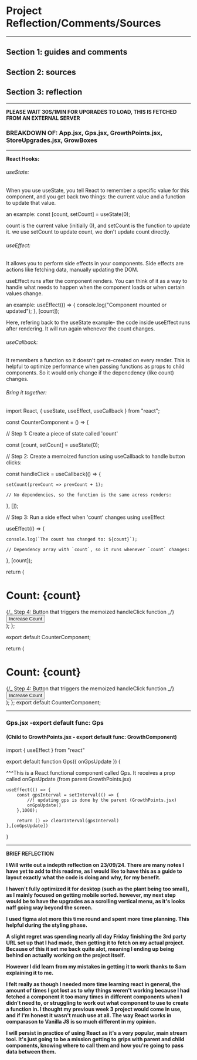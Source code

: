 # Project Reflection/Comments/Sources

---

## Section 1: guides and comments

## Section 2: sources

## Section 3: reflection

---

**PLEASE WAIT 30S/1MIN FOR UPGRADES TO LOAD, THIS IS FETCHED FROM AN EXTERNAL SERVER**

### BREAKDOWN OF: App.jsx, Gps.jsx, GrowthPoints.jsx, StoreUpgrades.jsx, GrowBoxes

---

**React Hooks:**

###### useState:

When you use useState, you tell React to remember a specific value for this component, and you get back two things: the current value and a function to update that value.

an example: const [count, setCount] = useState(0);

count is the current value (initially 0), and setCount is the function to update it.
we use setCount to update count, we don't update count directly.

###### useEffect:

It allows you to perform side effects in your components. Side effects are actions like fetching data, manually updating the DOM.

useEffect runs after the component renders. You can think of it as a way to handle what needs to happen when the component loads or when certain values change.

an example: useEffect(() => {
console.log("Component mounted or updated");
}, [count]);

Here, refering back to the useState example- the code inside useEffect runs after rendering. It will run again whenever the count changes.

###### useCallback:

It remembers a function so it doesn't get re-created on every render. This is helpful to optimize performance when passing functions as props to child components. So it would only change if the depencdency (like count) changes.

###### Bring it together:

import React, { useState, useEffect, useCallback } from "react";

const CounterComponent = () => {

// Step 1: Create a piece of state called 'count'

const [count, setCount] = useState(0);

// Step 2: Create a memoized function using useCallback to handle button clicks:

const handleClick = useCallback(() => {

    setCount(prevCount => prevCount + 1);

    // No dependencies, so the function is the same across renders:

}, []);

// Step 3: Run a side effect when 'count' changes using useEffect

useEffect(() => {

    console.log(`The count has changed to: ${count}`);

    // Dependency array with `count`, so it runs whenever `count` changes:

}, [count]);

return (
<div>
<h1>Count: {count}</h1>
{/_ Step 4: Button that triggers the memoized handleClick function _/}
<button onClick={handleClick}>Increase Count</button>
</div>
);
};

export default CounterComponent;

return (
<div>
<h1>Count: {count}</h1>
{/_ Step 4: Button that triggers the memoized handleClick function _/}
<button onClick={handleClick}>Increase Count</button>
</div>
);
};
export default CounterComponent;

---

### Gps.jsx -export default func: Gps

#### (Child to GrowthPoints.jsx - export default func: GrowthComponent)

import { useEffect } from "react"

export default function Gps({ onGpsUpdate }) {

^^^This is a React functional component called Gps. It receives a prop called onGpsUpdate (from parent GrowthPoints.jsx)

    useEffect(() => {
        const gpsInterval = setInterval(() => {
            //! updating gps is done by the parent (GrowthPoints.jsx)
            onGpsUpdate()
        },1000);

        return () => clearInterval(gpsInterval)
    },[onGpsUpdate])

}

---

**BRIEF REFLECTION**

**I Will write out a indepth reflection on 23/09/24. There are many notes I have yet to add to this readme, as I**
**would like to have this as a guide to layout exactly what the code is doing and why, for my benefit.**

**I haven't fully optimized it for desktop (such as the plant being too small), as I mainly focused on getting mobile sorted. however, my next step**
**would be to have the upgrades as a scrolling vertical menu, as it's looks naff going way beyond the screen.**

**I used figma alot more this time round and spent more time planning. This helpful during the styling phase.**

**A slight regret was spending nearly all day Friday finishing the 3rd party URL set up that I had made, then getting it to**
**fetch on my actual project. Because of this it set me back quite alot, meaning I ending up being behind on actually**
**working on the project itself.**

**However I did learn from my mistakes in getting it to work thanks to Sam explaining it to me.**

**I felt really as though I needed more time learning react in general, the amount of times I got lost as to why things weren't**
**working because I had fetched a component it too many times in different components when I didn't need to, or struggling to**
**work out what component to use to create a function in. I thought my previous week 3 project would come in use, and if**
**I'm honest it wasn't much use at all. The way React works in comparason to Vanilla JS is so much different in my opinion.**

**I will persist in practice of using React as it's a very popular, main stream tool. It's just going to be a mission getting to**
**grips with parent and child components, knowing where to call them and how you're going to pass data between them.**
